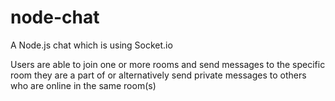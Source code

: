 # node-chat
A Node.js chat which is using Socket.io

Users are able to join one or more rooms and send messages to the specific room they are a part of or alternatively send private messages to others who are online in the same room(s) 
